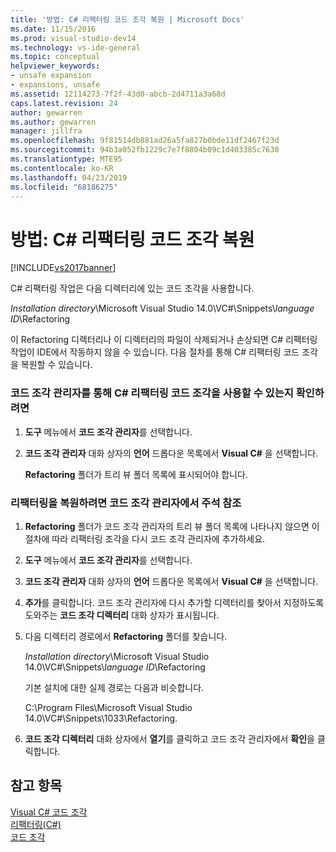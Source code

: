 ```yaml
---
title: '방법: C# 리팩터링 코드 조각 복원 | Microsoft Docs'
ms.date: 11/15/2016
ms.prod: visual-studio-dev14
ms.technology: vs-ide-general
ms.topic: conceptual
helpviewer_keywords:
- unsafe expansion
- expansions, unsafe
ms.assetid: 12114273-7f2f-43d0-abcb-2d4711a3a68d
caps.latest.revision: 24
author: gewarren
ms.author: gewarren
manager: jillfra
ms.openlocfilehash: 9f81514db881ad26a5fa827b0bde11df2467f23d
ms.sourcegitcommit: 94b3a052fb1229c7e7f8804b09c1d403385c7630
ms.translationtype: MTE95
ms.contentlocale: ko-KR
ms.lasthandoff: 04/23/2019
ms.locfileid: "68186275"
---
```

# <a name="how-to-restore-c-refactoring-snippets"></a>방법: C# 리팩터링 코드 조각 복원
[!INCLUDE[vs2017banner](../includes/vs2017banner.md)]

C# 리팩터링 작업은 다음 디렉터리에 있는 코드 조각을 사용합니다.  
  
 *Installation directory*\Microsoft Visual Studio 14.0\VC#\Snippets\\*language ID*\Refactoring  
  
 이 Refactoring 디렉터리나 이 디렉터리의 파일이 삭제되거나 손상되면 C# 리팩터링 작업이 IDE에서 작동하지 않을 수 있습니다. 다음 절차를 통해 C# 리팩터링 코드 조각을 복원할 수 있습니다.  
  
### <a name="to-verify-c-refactoring-snippets-are-available-through-the-code-snippet-manager"></a>코드 조각 관리자를 통해 C# 리팩터링 코드 조각을 사용할 수 있는지 확인하려면  
  
1. **도구** 메뉴에서 **코드 조각 관리자**를 선택합니다.  
  
2. **코드 조각 관리자** 대화 상자의 **언어** 드롭다운 목록에서 **Visual C#** 을 선택합니다.  
  
     **Refactoring** 폴더가 트리 뷰 폴더 목록에 표시되어야 합니다.  
  
### <a name="to-restore-refactoring-see-comment-in-code-snippet-manager"></a>리팩터링을 복원하려면 코드 조각 관리자에서 주석 참조  
  
1. **Refactoring** 폴더가 코드 조각 관리자의 트리 뷰 폴더 목록에 나타나지 않으면 이 절차에 따라 리팩터링 조각을 다시 코드 조각 관리자에 추가하세요.  
  
2. **도구** 메뉴에서 **코드 조각 관리자**를 선택합니다.  
  
3. **코드 조각 관리자** 대화 상자의 **언어** 드롭다운 목록에서 **Visual C#** 을 선택합니다.  
  
4. **추가**를 클릭합니다. 코드 조각 관리자에 다시 추가할 디렉터리를 찾아서 지정하도록 도와주는 **코드 조각 디렉터리** 대화 상자가 표시됩니다.  
  
5. 다음 디렉터리 경로에서 **Refactoring** 폴더를 찾습니다.  
  
     *Installation directory*\Microsoft Visual Studio 14.0\VC#\Snippets\\*language ID*\Refactoring  
  
     기본 설치에 대한 실제 경로는 다음과 비슷합니다.  
  
     C:\Program Files\Microsoft Visual Studio 14.0\VC#\Snippets\1033\Refactoring.  
  
6. **코드 조각 디렉터리** 대화 상자에서 **열기**를 클릭하고 코드 조각 관리자에서 **확인**을 클릭합니다.  
  
## <a name="see-also"></a>참고 항목  
 [Visual C# 코드 조각](../ide/visual-csharp-code-snippets.md)   
 [리팩터링(C#)](../csharp-ide/refactoring-csharp.md)   
 [코드 조각](../ide/code-snippets.md)
